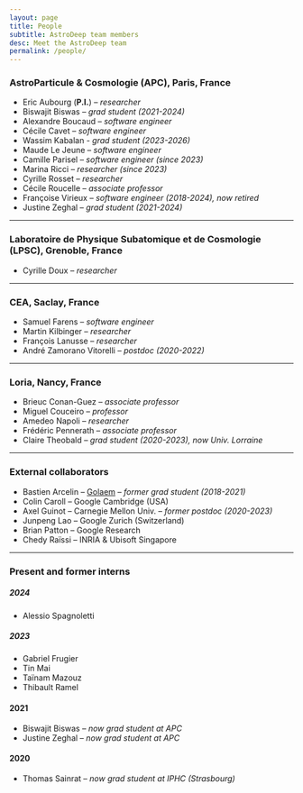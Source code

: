 ```yaml
---
layout: page
title: People
subtitle: AstroDeep team members
desc: Meet the AstroDeep team
permalink: /people/
---
```


### AstroParticule & Cosmologie (APC), Paris, France

- Eric Aubourg (**P.I.**) – _researcher_
- Biswajit Biswas – _grad student (2021-2024)_
- Alexandre Boucaud – _software engineer_
- Cécile Cavet – _software engineer_
- Wassim Kabalan - _grad student (2023-2026)_
- Maude Le Jeune – _software engineer_
- Camille Parisel – _software engineer (since 2023)_
- Marina Ricci – _researcher (since 2023)_
- Cyrille Rosset – _researcher_
- Cécile Roucelle – _associate professor_
- Françoise Virieux – _software engineer (2018-2024), now retired_
- Justine Zeghal – _grad student (2021-2024)_

---

### Laboratoire de Physique Subatomique et de Cosmologie (LPSC), Grenoble, France

- Cyrille Doux – _researcher_

---

### CEA, Saclay, France

- Samuel Farens – _software engineer_
- Martin Kilbinger – _researcher_
- François Lanusse – _researcher_
- André Zamorano Vitorelli – _postdoc (2020-2022)_

---

### Loria, Nancy, France

- Brieuc Conan-Guez – _associate professor_
- Miguel Couceiro – _professor_
- Amedeo Napoli – _researcher_
- Frédéric Pennerath – _associate professor_ 
- Claire Theobald – _grad student (2020-2023), now Univ. Lorraine_

---

### External collaborators

- Bastien Arcelin – [Golaem][golaem] – _former grad student (2018-2021)_
- Colin Caroll – Google Cambridge (USA)
- Axel Guinot – Carnegie Mellon Univ. – _former postdoc (2020-2023)_
- Junpeng Lao – Google Zurich (Switzerland)
- Brian Patton – Google Research
- Chedy Raïssi – INRIA & Ubisoft Singapore

---

### Present and former interns

##### 2024

- Alessio Spagnoletti

##### 2023

- Gabriel Frugier
- Tin Mai
- Taïnam Mazouz
- Thibault Ramel

#### 2021

- Biswajit Biswas – _now grad student at APC_
- Justine Zeghal – _now grad student at APC_

#### 2020

- Thomas Sainrat – _now grad student at IPHC (Strasbourg)_

[golaem]: https://golaem.com/
